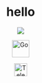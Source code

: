 <h1 align="center">hello</h1>

<p align="center">
  <img src="https://readme-typing-svg.herokuapp.com?font=Fira+Code&size=20&pause=1000&center=true&vCenter=true&width=440&lines=Backend+Go+разработчик;Изучаю+Gin%2C+GORM%2C+OAuth;Люблю+чистую+архитектуру+%F0%9F%92%AF" />
</p>

<p align="center">
  <img src="https://cdn.jsdelivr.net/gh/devicons/devicon/icons/go/go-original.svg" width="40" height="40" alt="Go" />
</p>

<p align="center">
  <a href="https://t.me/ifiedu" target="_blank">
    <img src="https://cdn-icons-png.flaticon.com/512/2111/2111646.png" width="30" alt="Telegram" />
  </a>
</p>
